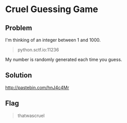# Cruel Guessing Game

## Problem

I'm thinking of an integer between 1 and 1000.

>python.sctf.io:11236

My number is randomly generated each time you guess.

## Solution

http://pastebin.com/hnJ4c4Mr

## Flag
>thatwascruel

